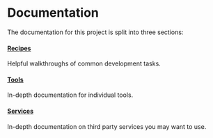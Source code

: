Documentation
=============

The documentation for this project is split into three sections:

#### [Recipes](./recipes/)
Helpful walkthroughs of common development tasks.

#### [Tools](./tools/)
In-depth documentation for individual tools.

#### [Services](./services/)
In-depth documentation on third party services you may want to use.
